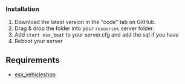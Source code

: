
### Installation
1) Download the latest version in the "code" tab on GitHub.
2) Drag & drop the folder into your `resources` server folder.
4) Add `start esx_boat` to your server.cfg and add the sql if you have
5) Reboot your server

## Requirements
- [esx_vehicleshop](https://github.com/ESX-Org/esx_vehicleshop)
